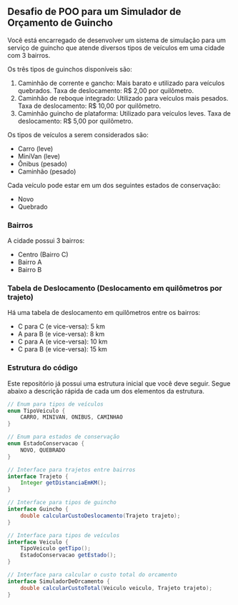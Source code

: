 ## Desafio de POO para um Simulador de Orçamento de Guincho

Você está encarregado de desenvolver um sistema de simulação para um serviço de guincho que atende diversos tipos de veículos em uma cidade com 3 bairros.

Os três tipos de guinchos disponíveis são:

1. Caminhão de corrente e gancho: Mais barato e utilizado para veículos quebrados. Taxa de deslocamento: R$ 2,00 por quilômetro.
2. Caminhão de reboque integrado: Utilizado para veículos mais pesados. Taxa de deslocamento: R$ 10,00 por quilômetro.
3. Caminhão guincho de plataforma: Utilizado para veículos leves. Taxa de deslocamento: R$ 5,00 por quilômetro.

Os tipos de veículos a serem considerados são:

- Carro (leve)
- MiniVan (leve)
- Ônibus (pesado)
- Caminhão (pesado)

Cada veículo pode estar em um dos seguintes estados de conservação:

- Novo
- Quebrado

### Bairros

A cidade possui 3 bairros:

- Centro (Bairro C)
- Bairro A
- Bairro B

### Tabela de Deslocamento (Deslocamento em quilômetros por trajeto)

Há uma tabela de deslocamento em quilômetros entre os bairros:

- C para C (e vice-versa): 5 km
- A para B (e vice-versa): 8 km
- C para A (e vice-versa): 10 km
- C para B (e vice-versa): 15 km

### Estrutura do código
Este repositório já possui uma estrutura inicial que você deve seguir. Segue abaixo a descrição rápida de cada um dos elementos da estrutura.

```java
// Enum para tipos de veículos
enum TipoVeiculo {
    CARRO, MINIVAN, ONIBUS, CAMINHAO
}

// Enum para estados de conservação
enum EstadoConservacao {
    NOVO, QUEBRADO
}

// Interface para trajetos entre bairros
interface Trajeto {
    Integer getDistanciaEmKM();
}

// Interface para tipos de guincho
interface Guincho {
    double calcularCustoDeslocamento(Trajeto trajeto);
}

// Interface para tipos de veículos
interface Veiculo {
    TipoVeiculo getTipo();
    EstadoConservacao getEstado();
}

// Interface para calcular o custo total do orcamento
interface SimuladorDeOrcamento {
    double calcularCustoTotal(Veiculo veiculo, Trajeto trajeto);
}
```
